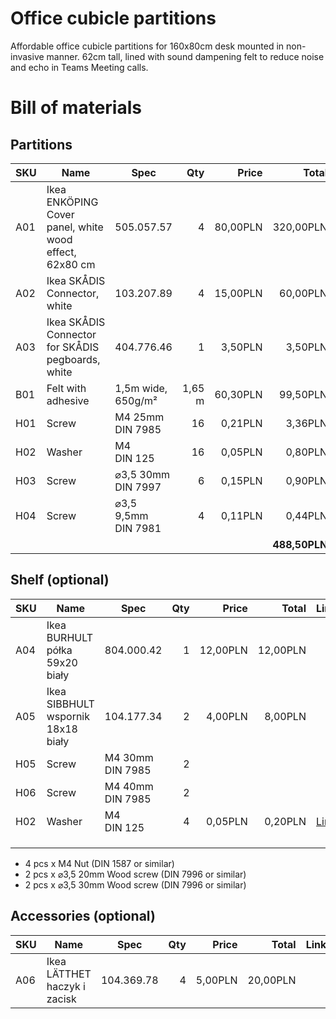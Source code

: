 # Office cubicle partitions

Affordable office cubicle partitions for 160x80cm desk mounted in non-invasive manner. 62cm tall, lined with sound dampening felt to reduce noise and echo in Teams Meeting calls.

# Bill of materials

## Partitions

| SKU | Name                                                   | Spec                                              | Qty    | Price     | Total      | Link |
| --- | ------------------------------------------------------ | ------------------------------------------------- | ------:| ---------:| ----------:| ---- |
| A01 | Ikea ENKÖPING Cover panel, white wood effect, 62x80 cm | 505.057.57                                        | 4      | 80,00PLN  | 320,00PLN  | [Link](https://www.ikea.com/pl/pl/p/enkoeping-panel-maskujacy-bialy-imitacja-drewna-50505757/) |
| A02 | Ikea SKÅDIS Connector, white                           | 103.207.89                                        | 4      | 15,00PLN  | 60,00PLN   | [Link](https://www.ikea.com/pl/pl/p/skadis-zlacze-bialy-10320789/) |
| A03 | Ikea SKÅDIS Connector for SKÅDIS pegboards, white      | 404.776.46                                        | 1      | 3,50PLN   | 3,50PLN    | [Link](https://www.ikea.com/pl/pl/p/skadis-lacznik-do-tablic-narz-skadis-bialy-40477646/) |
| B01 | Felt with adhesive                                     | 1,5m wide, 650g/m²                                | 1,65 m | 60,30PLN  | 99,50PLN   | [Link](https://allegro.pl/oferta/filc-samoprzylepny-szary-4-5mm-650g-sztywny-ladny-8577845682) |
| H01 | Screw                                                  | M4 25mm<br/>DIN 7985                              | 16     | 0,21PLN   | 3,36PLN    | [Link](https://www.art-nierdzewne.pl/din-7985/925-wkret-m-4x25-din-7985-a2-walcowy-nierdzewny-krzyzak.html) |
| H02 | Washer                                                 | M4<br/>DIN 125                                    | 16     | 0,05PLN   | 0,80PLN    | [Link](https://www.art-nierdzewne.pl/din-125-plaska/42-m4-din-125-a2-podkladka-plaska-nierdzewna.html) |
| H03 | Screw                                                  | ⌀3,5 30mm<br/>DIN 7997                            | 6      | 0,15PLN   | 0,90PLN    | [Link](https://www.art-nierdzewne.pl/din-7997-stozkowy-pg/1076-wkret-do-drewna-3-5x30-din-7997-a2-stozkowy-nierdzewny-krzyzak.html) |
| H04 | Screw                                                  | ⌀3,5 9,5mm<br/>DIN 7981                           | 4      | 0,11PLN   | 0,44PLN    | [Link](https://www.art-nierdzewne.pl/din-7981/1145-blachowkret-3-5x9-5-din-7981-a2-walcowy-nierdzewny-krzyzak.html) |
|     |                                                        |                                                   |        |           | **488,50PLN** |   |
 
## Shelf (optional)

| SKU | Name                                                   | Spec                                              | Qty    | Price     | Total      | Link |
| --- | ------------------------------------------------------ | ------------------------------------------------- | ------:| ---------:| ----------:| ---- |
| A04 | Ikea BURHULT półka 59x20 biały                         | 804.000.42                                        | 1      | 12,00PLN  | 12,00PLN   |      |
| A05 | Ikea SIBBHULT wspornik 18x18 biały                     | 104.177.34                                        | 2      | 4,00PLN   | 8,00PLN    |      |
| H05 | Screw                                                  | M4 30mm<br/>DIN 7985                              | 2      |           |            |      |
| H06 | Screw                                                  | M4 40mm<br/>DIN 7985                              | 2      |           |            |      |
| H02 | Washer                                                 | M4<br/>DIN 125                                    | 4      | 0,05PLN   | 0,20PLN    | [Link](https://www.art-nierdzewne.pl/din-125-plaska/42-m4-din-125-a2-podkladka-plaska-nierdzewna.html) |
|     |                                                        |                                                   |        |           |            |      |
|     |                                                        |                                                   |        |           |            |      |
|     |                                                        |                                                   |        |           |            |      |

- 4 pcs x M4 Nut (DIN 1587 or similar)
- 2 pcs x ⌀3,5 20mm Wood screw (DIN 7996 or similar)
- 2 pcs x ⌀3,5 30mm Wood screw (DIN 7996 or similar)

## Accessories (optional)

| SKU | Name                                                   | Spec                                              | Qty    | Price     | Total      | Link |
| --- | ------------------------------------------------------ | ------------------------------------------------- | ------:| ---------:| ----------:| ---- |
| A06 | Ikea LÄTTHET haczyk i zacisk                           | 104.369.78                                        | 4      | 5,00PLN   | 20,00PLN   |      |

